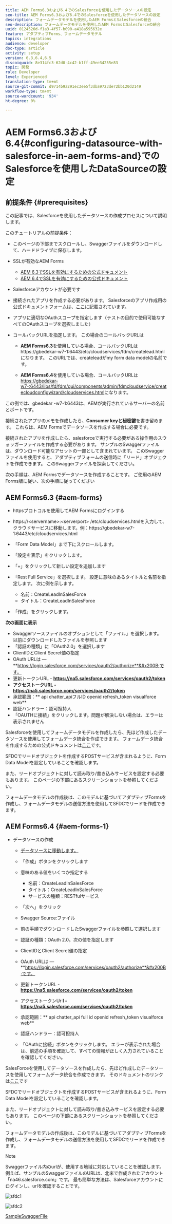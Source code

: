 ```yaml
---
title: AEM Forms6.3および6.4でのSalesforceを使用したデータソースの設定
seo-title: AEM Forms6.3および6.4でのSalesforceを使用したデータソースの設定
description: フォームデータモデルを使用したAEM FormsとSalesforceの統合
seo-description: フォームデータモデルを使用したAEM FormsとSalesforceの統合
uuid: 0124526d-f1a3-4f57-b090-a418a595632e
feature: アダプティブForms、フォームデータモデル
topics: integrations
audience: developer
doc-type: article
activity: setup
version: 6.3,6.4,6.5
discoiquuid: 8e314fc3-62d0-4c42-b1ff-49ee34255e83
topic: 開発
role: Developer
level: Experienced
translation-type: tm+mt
source-git-commit: d9714b9a291ec3ee5f3dba9723de72bb120d2149
workflow-type: tm+mt
source-wordcount: '934'
ht-degree: 0%

---
```



# AEM Forms6.3および6.4{#configuring-datasource-with-salesforce-in-aem-forms-and}でのSalesforceを使用したDataSourceの設定

## 前提条件 {#prerequisites}

この記事では、Salesforceを使用したデータソースの作成プロセスについて説明します。

このチュートリアルの前提条件：

* このページの下部までスクロールし、Swaggerファイルをダウンロードして、ハードドライブに保存します。
* SSLが有効なAEM Forms

   * [AEM 6.3でSSLを有効にするための公式ドキュメント](https://helpx.adobe.com/experience-manager/6-3/sites/administering/using/ssl-by-default.html)
   * [AEM 6.4でSSLを有効にするための公式ドキュメント](https://helpx.adobe.com/experience-manager/6-4/sites/administering/using/ssl-by-default.html)

* Salesforceアカウントが必要です
* 接続されたアプリを作成する必要があります。 Salesforceのアプリ作成用の公式ドキュメントフォームは、[ここ](https://help.salesforce.com/articleView?id=connected_app_create.htm&amp;type=0)に記載されています。
* アプリに適切なOAuthスコープを指定します（テストの目的で使用可能なすべてのOAuthスコープを選択しました）
* コールバックURLを指定します。 この場合のコールバックURLは

   * **AEM Forms6.3**&#x200B;を使用している場合、コールバックURLはhttps://gbedekar-w7-1:6443/etc/cloudservices/fdm/createlead.htmlになります。 このURLでは、createleadがmy form data modelの名前です。

   * **AEM Forms6.4**を使用している場合、コールバックURLは[https://gbedekar-w7-:6443/libs/fd/fdm/gui/components/admin/fdmcloudservice/createcloudconfigwizard/cloudservices.html](https://gbedekar-w7-1:6443/libs/fd/fdm/gui/components/admin/fdmcloudservice/createcloudconfigwizard/cloudservices.html)になります。

この例では、gbedekar -w7-1:6443は、AEMが実行されているサーバーの名前とポートです。

接続されたアプリのメモを作成したら、**Consumer keyと秘密鍵**&#x200B;を書き留めます。 これらは、AEM Formsでデータソースを作成する場合に必要です。

接続されたアプリを作成したら、salesforceで実行する必要がある操作用のスウォッガーファイルを作成する必要があります。 サンプルのSwaggerファイルは、ダウンロード可能なアセットの一部として含まれています。 このSwaggerファイルを使用すると、アダプティブフォームの送信時に「リード」オブジェクトを作成できます。 このSwaggerファイルを探索してください。

次の手順は、AEM Formsでデータソースを作成することです。 ご使用のAEM Forms版に従い、次の手順に従ってください

## AEM Forms6.3 {#aem-forms}

* httpsプロトコルを使用してAEM Formsにログインする
* https://&lt;servername>:&lt;serverport> /etc/cloudservices.htmlを入力して、クラウドサービスに移動します。例：https://gbedekar-w7-1:6443/etc/cloudservices.html
* 「Form Data Model」まで下にスクロールします。
* 「設定を表示」をクリックします。
* 「+」をクリックして新しい設定を追加します
* 「Rest Full Service」を選択します。 設定に意味のあるタイトルと名前を指定します。 次に例を示します。

   * 名前：CreateLeadInSalesForce
   * タイトル：CreateLeadInSalesForce

* 「作成」をクリックします。

**次の画面に表示**

* Swaggerソースファイルのオプションとして「ファイル」を選択します。 以前にダウンロードしたファイルを参照します
* 「認証の種類」に「OAuth2.0」を選択します
* ClientIDとClient Secret値の指定
* OAuth URLは — **https://login.salesforce.com/services/oauth2/authorize**&#x200B;です。
* 更新トークンURL - **https://na5.salesforce.com/services/oauth2/token**
* **アクセストークURL - https://na5.salesforce.com/services/oauth2/token**
* 承認範囲：** api   chatter_apiフルID   openid   refresh_token visualforce web**
* 認証ハンドラー：認可担持人
* 「OAUTHに接続」をクリックします。問題が解決しない場合は、エラーは表示されません

Salesforceを使用してフォームデータモデルを作成したら、先ほど作成したデータソースを使用してフォームデータ統合を作成できます。 フォームデータ統合を作成するための公式ドキュメントは[ここ](https://helpx.adobe.com/aem-forms/6-3/data-integration.html)です。

SFDCでリードオブジェクトを作成するPOSTサービスが含まれるように、Form Data Modelを設定していることを確認します。

また、リードオブジェクトに対して読み取り/書き込みサービスを設定する必要もあります。 このページの下部にあるスクリーンショットを参照してください。

フォームデータモデルの作成後は、このモデルに基づいてアダプティブFormsを作成し、フォームデータモデルの送信方法を使用してSFDCでリードを作成できます。

## AEM Forms6.4 {#aem-forms-1}

* データソースの作成

   * [データソースに移動します。](http://localhost:4502/libs/fd/fdm/gui/components/admin/fdmcloudservice/fdm.html/conf/global)

   * 「作成」ボタンをクリックします
   * 意味のある値をいくつか指定する

      * 名前：CreateLeadInSalesForce
      * タイトル：CreateLeadInSalesForce
      * サービスの種類：RESTfulサービス
   * 「次へ」をクリック
   * Swagger Source:ファイル
   * 前の手順でダウンロードしたSwaggerファイルを参照して選択します
   * 認証の種類：OAuth 2.0。次の値を指定します
   * ClientIDとClient Secret値の指定
   * OAuth URLは — **https://login.salesforce.com/services/oauth2/authorize**&#x200B;です。
   * 更新トークンURL - **https://na5.salesforce.com/services/oauth2/token**
   * アクセストークンUr **l - https://na5.salesforce.com/services/oauth2/token**
   * 承認範囲：** api chatter_api full id openid refresh_token visualforce web**
   * 認証ハンドラー：認可担持人
   * 「OAuthに接続」ボタンをクリックします。 エラーが表示された場合は、前述の手順を確認して、すべての情報が正しく入力されていることを確認してください。


SalesForceを使用してデータソースを作成したら、先ほど作成したデータソースを使用してフォームデータ統合を作成できます。 そのドキュメントのリンクは[ここ](https://helpx.adobe.com/experience-manager/6-4/forms/using/create-form-data-models.html)です

SFDCでリードオブジェクトを作成するPOSTサービスが含まれるように、Form Data Modelを設定していることを確認します。

また、リードオブジェクトに対して読み取り/書き込みサービスを設定する必要もあります。 このページの下部にあるスクリーンショットを参照してください。

フォームデータモデルの作成後は、このモデルに基づいてアダプティブFormsを作成し、フォームデータモデルの送信方法を使用してSFDCでリードを作成できます。

>[!NOTE]
>
>Swaggerファイル内のurlが、使用する地域に対応していることを確認します。 例えば、サンプルのSwaggerファイルのURLは、北米で作成されたアカウント「na46.salesforce.com」です。 最も簡単な方法は、Salesforceアカウントにログインし、urlを確認することです。

![sfdc1](assets/sfdc1.gif)

![sfdc2](assets/sfdc2.png)

[SampleSwaggerFile](assets/swagger-sales-force-lead.json)

